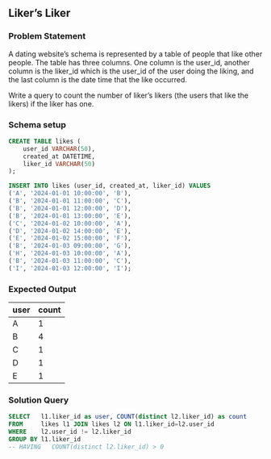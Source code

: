 ## Liker’s Liker

### Problem Statement 

A dating website’s schema is represented by a table of people that like other people. The table has three columns. One column is the user_id, another column is the liker_id which is the user_id of the user doing the liking, and the last column is the date time that the like occurred.

Write a query to count the number of liker’s likers (the users that like the likers) if the liker has one.


### Schema setup 

```sql
CREATE TABLE likes (
    user_id VARCHAR(50),
    created_at DATETIME,
    liker_id VARCHAR(50)
);

INSERT INTO likes (user_id, created_at, liker_id) VALUES
('A', '2024-01-01 10:00:00', 'B'),
('B', '2024-01-01 11:00:00', 'C'),
('B', '2024-01-01 12:00:00', 'D'),
('B', '2024-01-01 13:00:00', 'E'),
('C', '2024-01-02 10:00:00', 'A'),
('D', '2024-01-02 14:00:00', 'E'),
('E', '2024-01-02 15:00:00', 'F'),
('B', '2024-01-03 09:00:00', 'G'),
('H', '2024-01-03 10:00:00', 'A'),
('B', '2024-01-03 11:00:00', 'C'),
('I', '2024-01-03 12:00:00', 'I');
```

### Expected Output 

user |	count |
--|--|
A |	1 |
B |	4 |
C |	1 |
D |	1 |
E |	1 |


### Solution Query 

```sql
SELECT   l1.liker_id as user, COUNT(distinct l2.liker_id) as count
FROM     likes l1 JOIN likes l2 ON l1.liker_id=l2.user_id
WHERE    l2.user_id != l2.liker_id
GROUP BY l1.liker_id
-- HAVING   COUNT(distinct l2.liker_id) > 0
```